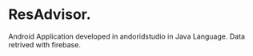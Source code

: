 # **ResAdvisor.**
Android Application developed in andoridstudio in Java Language. Data retrived with firebase. 
